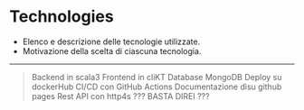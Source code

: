 # Technologies
- Elenco e descrizione delle tecnologie utilizzate.
- Motivazione della scelta di ciascuna tecnologia.

---

> Backend in scala3
> Frontend in cliKT
> Database MongoDB
> Deploy su dockerHub
> CI/CD con GitHub Actions
> Documentazione dìsu github pages
> Rest API con http4s ???
> BASTA DIREI ???